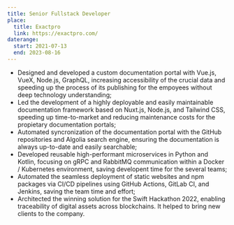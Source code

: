 ```yaml
---
title: Senior Fullstack Developer
place:
  title: Exactpro
  link: https://exactpro.com/
daterange:
  start: 2021-07-13
  end: 2023-08-16
---
```


- Designed and developed a custom documentation portal with Vue.js, VueX, Node.js, GraphQL, increasing accessibility of the crucial data and speeding up the process of its publishing for the empoyees without deep technology understanding;
- Led the development of a highly deployable and easily maintainable documentation framework based on Nuxt.js, Node.js, and Tailwind CSS, speeding up time-to-market and reducing maintenance costs for the propietary documentation portals;
- Automated syncronization of the documentation portal with the GitHub repositories and Algolia search engine, ensuring the documentation is always up-to-date and easily searchable;
- Developed reusable high-performant microservices in Python and Kotlin, focusing on gRPC and RabbitMQ communication within a Docker / Kubernetes environment, saving developent time for the several teams;
- Automated the seamless deployment of static websites and npm packages via CI/CD pipelines using GitHub Actions, GitLab CI, and Jenkins, saving the team time and effort;
- Architected the winning solution for the Swift Hackathon 2022, enabling traceability of digital assets across blockchains. It helped to bring new clients to the company.